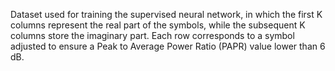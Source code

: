 Dataset used for training the supervised neural network, in which the first K columns represent the real part of the symbols, while the subsequent K columns store the imaginary part. Each row corresponds to a symbol adjusted to ensure a Peak to Average Power Ratio (PAPR) value lower than 6 dB.
